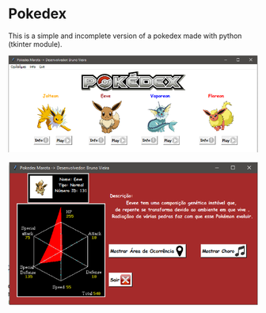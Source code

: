 # Pokedex
This is a simple and incomplete version of a pokedex made with python (tkinter module).

<img src ="https://github.com/BrunoVieiraDutra/Pokedex/blob/master/Images/Pk_marota.png?raw=true" alt="PK_marota" />
<br/><br/>
<img src ="https://github.com/BrunoVieiraDutra/Pokedex/blob/master/Images/Pk_marota_eeve.png?raw=true" alt="PK_marota_eeve" />
